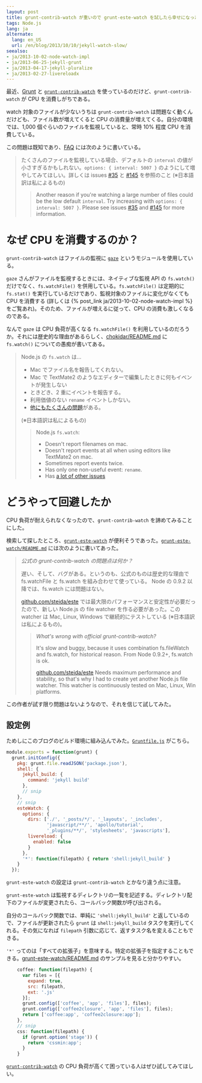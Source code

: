 ```yaml
---
layout: post
title: grunt-contrib-watch が重いので grunt-este-watch を試したら幸せになった
tags: Node.js
lang: ja
alternate:
  lang: en_US
  url: /en/blog/2013/10/10/jekyll-watch-slow/
seealso:
- ja/2013-10-02-node-watch-impl
- ja/2013-06-25-jekyll-grunt
- ja/2013-04-17-jekyll-pluralize
- ja/2013-02-27-livereloadx
---
```

最近、[Grunt] と [`grunt-contrib-watch`] を使っているのだけど、`grunt-contrib-watch` が CPU を消費しがちである。

watch 対象のファイルが少ないうちは `grunt-contrib-watch` は問題なく動くんだけども、ファイル数が増えてくると CPU の消費量が増えてくる。自分の環境では、1,000 個ぐらいのファイルを監視していると、常時 10% 程度 CPU を消費している。

この問題は既知であり、[FAQ](https://github.com/gruntjs/grunt-contrib-watch/#why-is-the-watch-devouring-all-my-memorycpu) には次のように書いている。

> たくさんのファイルを監視している場合、デフォルトの `interval` の値が小さすぎるかもしれない。`options: { interval: 5007 }` のようにして増やしてみてほしい。詳しくは issues [#35](https://github.com/gruntjs/grunt-contrib-watch/issues/35) と [#145](https://github.com/gruntjs/grunt-contrib-watch/issues/145) を参照のこと (※日本語訳は私によるもの)
>> Another reason if you're watching a large number of files could be the low default `interval`. Try increasing with `options: { interval: 5007 }`. Please see issues [#35](https://github.com/gruntjs/grunt-contrib-watch/issues/35) and [#145](https://github.com/gruntjs/grunt-contrib-watch/issues/145) for more information.



なぜ CPU を消費するのか？
===========================

`grunt-contrib-watch` はファイルの監視に [`gaze`] というモジュールを使用している。

`gaze` さんがファイルを監視するときには、ネイティブな監視 API の `fs.watch()` だけでなく、`fs.watchFile()` を併用している。`fs.watchFile()` は定期的に `fs.stat()` を実行しているだけであり、監視対象のファイルに変化がなくても CPU を消費する (詳しくは {% post_link ja/2013-10-02-node-watch-impl %} をご覧あれ)。そのため、ファイルが増えるに従って、CPU の消費も激しくなるのである。

なんで `gaze` は CPU 負荷が高くなる `fs.watchFile()` を利用しているのだろうか。それには歴史的な理由があるらしく、[chokidar/README.md](https://github.com/paulmillr/chokidar) に `fs.watch()` についての愚痴が書いてある。

> Node.js の `fs.watch` は...
> 
> * Mac でファイル名を報告してくれない。
> * Mac で TextMate2 のようなエディターで編集したときに何もイベントが発生しない
> * ときどき、2 重にイベントを報告する。
> * 利用価値のない `rename` イベントしかない。
> * [他にもたくさんの問題](https://github.com/joyent/node/search?q=fs.watch&type=Issues)がある。
>
> (※日本語訳は私によるもの)
>
>> Node.js `fs.watch`:
>> 
>> * Doesn't report filenames on mac.
>> * Doesn't report events at all when using editors like TextMate2 on mac.
>> * Sometimes report events twice.
>> * Has only one non-useful event: `rename`.
>> * Has [a lot of other issues](https://github.com/joyent/node/search?q=fs.watch&type=Issues)



どうやって回避したか
====================

CPU 負荷が耐えられなくなったので、`grunt-contrib-watch` を諦めてみることにした。

検索して探したところ、[`grunt-este-watch`] が便利そうであった。[`grunt-este-watch/README.md`](https://github.com/steida/grunt-este-watch/blob/master/README.md) には次のように書いてあった。

> *公式の grunt-contrib-watch の問題点は何か？*
>
> 遅い、そして、バグがある。というのも、公式のものは歴史的な理由で fs.watchFile と fs.watch を組み合わせて使っている。
> Node の 0.9.2 以降では、fs.watch には問題はない。
> 
> [github.com/steida/este](http://github.com/steida/este) では最大限のパフォーマンスと安定性が必要だったので、新しい Node.js の file watcher を作る必要があった。この watcher は Mac, Linux, Windows で継続的にテストしている (※日本語訳は私によるもの)。
>
>> *What's wrong with official grunt-contrib-watch?*
>>
>> It's slow and buggy, because it uses combination fs.fileWatch and fs.watch, for
>> historical reason. From Node 0.9.2+, fs.watch is ok.
>> 
>> [github.com/steida/este](http://github.com/steida/este) Needs maximum performance and
>> stability, so that's why I had to create yet another Node.js file watcher.
>> This watcher is continuously tested on Mac, Linux, Win platforms.

この作者が試す限り問題はないようなので、それを信じて試してみた。


設定例
------

ためしにこのブログのビルド環境に組み込んでみた。[`Gruntfile.js`](https://github.com/nitoyon/tech.nitoyon.com/blob/b1fd0f12a6318b200390d8a2934d5cb66e46d454/Gruntfile.js) がこちら。

```javascript
module.exports = function(grunt) {
  grunt.initConfig({
    pkg: grunt.file.readJSON('package.json'),
    shell: {
      jekyll_build: {
        command: 'jekyll build'
      },
      // snip
    },
    // snip
    esteWatch: {
      options: {
        dirs: ['./', '_posts/*/', '_layouts', '_includes',
               'javascript/**/', 'apollo/tutorial',
               '_plugins/**/', 'stylesheets', 'javascripts'],
        livereload: {
          enabled: false
        }
      },
      '*': function(filepath) { return 'shell:jekyll_build' }
    }
  });
```

`grunt-este-watch` の設定は `grunt-contrib-watch` とかなり違う点に注意。

`grunt-este-watch` は監視するディレクトリの一覧を記述する。ディレクトリ配下のファイルが変更されたら、コールバック関数が呼び出される。

自分のコールバック関数では、単純に `'shell:jekyll_build'` と返しているので、ファイルが更新されたら `grunt` は `shell:jekyll_build` タスクを実行してくれる。その気になれば `filepath` 引数に応じて、返すタスク名を変えることもできる。

`'*'` ってのは「すべての拡張子」を意味する。特定の拡張子を指定することもできる。[grunt-este-watch/README.md](https://github.com/steida/grunt-este-watch/blob/master/README.md) のサンプルを見ると分かりやすい。

```javascript
    coffee: function(filepath) {
      var files = [{
        expand: true,
        src: filepath,
        ext: '.js'
      }];
      grunt.config(['coffee', 'app', 'files'], files);
      grunt.config(['coffee2closure', 'app', 'files'], files);
      return ['coffee:app', 'coffee2closure:app'];
    },
    // snip
    css: function(filepath) {
      if (grunt.option('stage')) {
        return 'cssmin:app';
      }
    }
```

[`grunt-contrib-watch`] の CPU 負荷が高くて困っている人はぜひ試してみてほしい。

[Grunt]:  http://gruntjs.com/
[`grunt-contrib-watch`]: https://github.com/gruntjs/grunt-contrib-watch
[`gaze`]: https://github.com/shama/gaze
[`grunt-este-watch`]: https://github.com/steida/grunt-este-watch/
